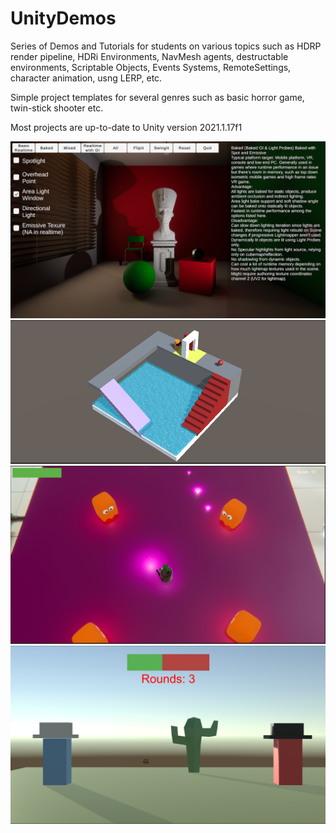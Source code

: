 # UnityDemos

Series of Demos and Tutorials for students on various topics such as HDRP render pipeline, HDRi Environments, NavMesh agents, destructable environments, Scriptable Objects, Events Systems, RemoteSettings, character animation, usng LERP, etc.

Simple project templates for several genres such as basic horror game, twin-stick shooter etc.

Most projects are up-to-date to Unity version 2021.1.17f1

![My Image](HDRP_LightingStrategies/HDRPStrategies_ProjectImage.PNG)
![My Image](NavMeshDemo/NavMesh_ProjectImage.PNG)
![My Image](TwinStick_StarterProject/TwinStick_ProjectImage.PNG)
![My Image](ScriptableEventSystem/ScriptableEvents_ProjectImage.PNG)
